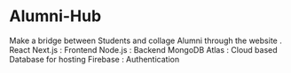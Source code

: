 # Alumni-Hub
Make a bridge between Students and collage Alumni through the website .
React Next.js : Frontend
Node.js : Backend
MongoDB Atlas : Cloud based Database for hosting
Firebase : Authentication
